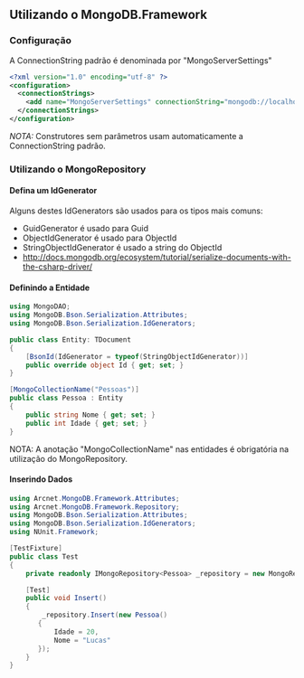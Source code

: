 ## Utilizando o MongoDB.Framework

### Configuração
A ConnectionString padrão é denominada por "MongoServerSettings"
```xml
<?xml version="1.0" encoding="utf-8" ?>
<configuration>
  <connectionStrings>
    <add name="MongoServerSettings" connectionString="mongodb://localhost/test" />
  </connectionStrings>
</configuration>
```

*NOTA:* Construtores sem parâmetros usam automaticamente a ConnectionString padrão.

### Utilizando o MongoRepository

#### Defina um IdGenerator
 Alguns destes IdGenerators são usados para os tipos mais comuns: 

* GuidGenerator é usado para Guid
* ObjectIdGenerator é usado para ObjectId
* StringObjectIdGenerator é usado a string do ObjectId
* http://docs.mongodb.org/ecosystem/tutorial/serialize-documents-with-the-csharp-driver/ 

#### Definindo a Entidade
```csharp
using MongoDAO;
using MongoDB.Bson.Serialization.Attributes;
using MongoDB.Bson.Serialization.IdGenerators;

public class Entity: TDocument
{
    [BsonId(IdGenerator = typeof(StringObjectIdGenerator))]
    public override object Id { get; set; }
}

[MongoCollectionName("Pessoas")]
public class Pessoa : Entity
{
    public string Nome { get; set; }
    public int Idade { get; set; }
}
```
NOTA: A anotação "MongoCollectionName" nas entidades é obrigatória na utilização do MongoRepository.
#### Inserindo Dados

```csharp
using Arcnet.MongoDB.Framework.Attributes;
using Arcnet.MongoDB.Framework.Repository;
using MongoDB.Bson.Serialization.Attributes;
using MongoDB.Bson.Serialization.IdGenerators;
using NUnit.Framework;

[TestFixture]
public class Test
{
    private readonly IMongoRepository<Pessoa> _repository = new MongoRepository<Pessoa>();

    [Test]
    public void Insert()
    {
        _repository.Insert(new Pessoa()
       {
           Idade = 20,
           Nome = "Lucas"
       });
    }
}
```


